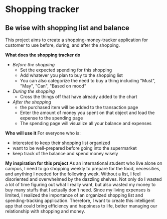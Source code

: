 # Shopping tracker

## Be wise with shopping list and balance


This project aims to create a shopping-money-tracker application for customer to use before, during, and after the shopping.

**What does the shopping tracker do**
- *Before the shopping*
  - Set the expected spending for this shopping
  - Add whatever you plan to buy to the shopping list
  - You can also categorize the need to buy a thing including "Must", "May", "Can", "Based on mood"
- *During the shopping*
  - Cross the things off that have already added to the chart
- *After the shopping*
  - the purchased item will be added to the transaction page 
  - Enter the amount of money you spent on that object and load the expense to the spending page
  - The spending page will visualize all your balance and expenses

**Who will use it**
    For everyone who is:
- interested to keep their shopping list organized
- want to be well-prepared before going into the supermarket
- keep track of the balance and spend money wisely

**My inspiration for this project**
As an international student who live alone on campus, I need to go shopping weekly to prepare for the food, necessities, 
and anything I needed for the following week. Without a list, I feel disoriented and overwhelmed by the dazzling shelves.
Not only do I wasted a lot of time figuring out what I really want, but also wasted my money to buy many stuffs that I 
actually don't need. Since my living expenses is limited, I realized the importance of an organized shopping list and 
spending-tracking application. Therefore, I want to create this intelligent app that could bring efficiency and happiness
to life, better managing our relationship with shopping and money.

